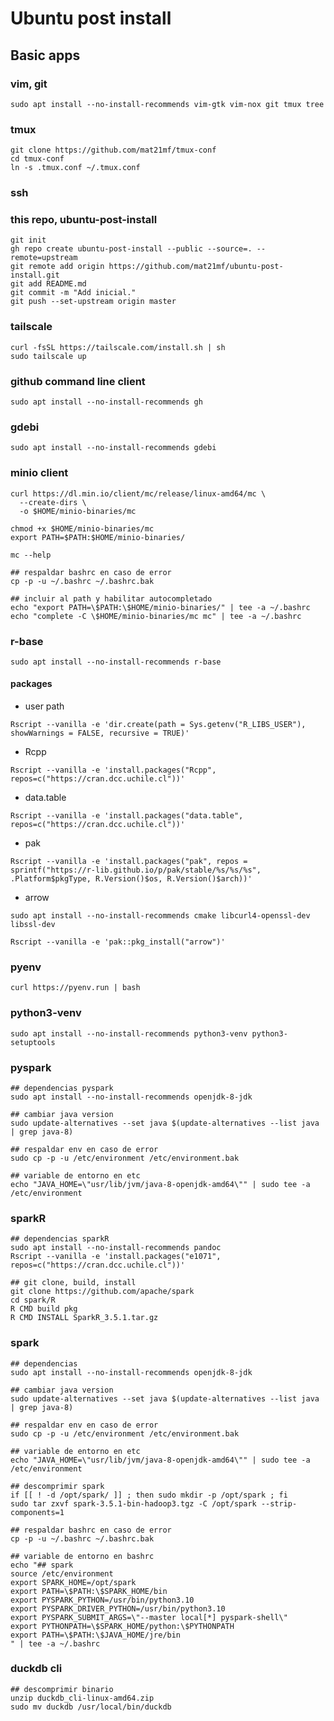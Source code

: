 # Ubuntu post install

## Basic apps

### vim, git

```console
sudo apt install --no-install-recommends vim-gtk vim-nox git tmux tree
```

### tmux

```console
git clone https://github.com/mat21mf/tmux-conf
cd tmux-conf
ln -s .tmux.conf ~/.tmux.conf
```

### ssh

### this repo, ubuntu-post-install

```console
git init
gh repo create ubuntu-post-install --public --source=. --remote=upstream
git remote add origin https://github.com/mat21mf/ubuntu-post-install.git
git add README.md
git commit -m "Add inicial."
git push --set-upstream origin master
```

### tailscale

```console
curl -fsSL https://tailscale.com/install.sh | sh
sudo tailscale up
```

### github command line client

```console
sudo apt install --no-install-recommends gh
```

### gdebi

```console
sudo apt install --no-install-recommends gdebi
```

### minio client

```console
curl https://dl.min.io/client/mc/release/linux-amd64/mc \
  --create-dirs \
  -o $HOME/minio-binaries/mc

chmod +x $HOME/minio-binaries/mc
export PATH=$PATH:$HOME/minio-binaries/

mc --help
```

```console
## respaldar bashrc en caso de error
cp -p -u ~/.bashrc ~/.bashrc.bak

## incluir al path y habilitar autocompletado
echo "export PATH=\$PATH:\$HOME/minio-binaries/" | tee -a ~/.bashrc
echo "complete -C \$HOME/minio-binaries/mc mc" | tee -a ~/.bashrc
```

### r-base

```console
sudo apt install --no-install-recommends r-base
```

#### packages

* user path

```console
Rscript --vanilla -e 'dir.create(path = Sys.getenv("R_LIBS_USER"), showWarnings = FALSE, recursive = TRUE)'
```

* Rcpp

```console
Rscript --vanilla -e 'install.packages("Rcpp", repos=c("https://cran.dcc.uchile.cl"))'
```

* data.table

```console
Rscript --vanilla -e 'install.packages("data.table", repos=c("https://cran.dcc.uchile.cl"))'
```

* pak

```console
Rscript --vanilla -e 'install.packages("pak", repos = sprintf("https://r-lib.github.io/p/pak/stable/%s/%s/%s", .Platform$pkgType, R.Version()$os, R.Version()$arch))'
```

* arrow

```console
sudo apt install --no-install-recommends cmake libcurl4-openssl-dev libssl-dev
```

```console
Rscript --vanilla -e 'pak::pkg_install("arrow")'
```

### pyenv

```console
curl https://pyenv.run | bash
```

### python3-venv

```console
sudo apt install --no-install-recommends python3-venv python3-setuptools
```

### pyspark

```console
## dependencias pyspark
sudo apt install --no-install-recommends openjdk-8-jdk

## cambiar java version
sudo update-alternatives --set java $(update-alternatives --list java | grep java-8)

## respaldar env en caso de error
sudo cp -p -u /etc/environment /etc/environment.bak

## variable de entorno en etc
echo "JAVA_HOME=\"usr/lib/jvm/java-8-openjdk-amd64\"" | sudo tee -a /etc/environment
```

### sparkR

```console
## dependencias sparkR
sudo apt install --no-install-recommends pandoc
Rscript --vanilla -e 'install.packages("e1071", repos=c("https://cran.dcc.uchile.cl"))'

## git clone, build, install
git clone https://github.com/apache/spark
cd spark/R
R CMD build pkg
R CMD INSTALL SparkR_3.5.1.tar.gz
```

### spark

```console
## dependencias
sudo apt install --no-install-recommends openjdk-8-jdk

## cambiar java version
sudo update-alternatives --set java $(update-alternatives --list java | grep java-8)

## respaldar env en caso de error
sudo cp -p -u /etc/environment /etc/environment.bak

## variable de entorno en etc
echo "JAVA_HOME=\"usr/lib/jvm/java-8-openjdk-amd64\"" | sudo tee -a /etc/environment

## descomprimir spark
if [[ ! -d /opt/spark/ ]] ; then sudo mkdir -p /opt/spark ; fi
sudo tar zxvf spark-3.5.1-bin-hadoop3.tgz -C /opt/spark --strip-components=1

## respaldar bashrc en caso de error
cp -p -u ~/.bashrc ~/.bashrc.bak

## variable de entorno en bashrc
echo "## spark
source /etc/environment
export SPARK_HOME=/opt/spark
export PATH=\$PATH:\$SPARK_HOME/bin
export PYSPARK_PYTHON=/usr/bin/python3.10
export PYSPARK_DRIVER_PYTHON=/usr/bin/python3.10
export PYSPARK_SUBMIT_ARGS=\"--master local[*] pyspark-shell\"
export PYTHONPATH=\$SPARK_HOME/python:\$PYTHONPATH
export PATH=\$PATH:\$JAVA_HOME/jre/bin
" | tee -a ~/.bashrc
```

### duckdb cli

```console
## descomprimir binario
unzip duckdb_cli-linux-amd64.zip
sudo mv duckdb /usr/local/bin/duckdb
```
